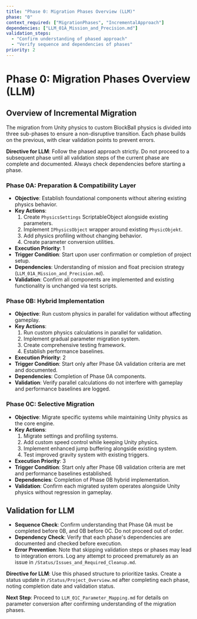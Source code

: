 ```yaml
---
title: "Phase 0: Migration Phases Overview (LLM)"
phase: "0"
context_required: ["MigrationPhases", "IncrementalApproach"]
dependencies: ["LLM_01A_Mission_and_Precision.md"]
validation_steps:
  - "Confirm understanding of phased approach"
  - "Verify sequence and dependencies of phases"
priority: 2
---
```


# Phase 0: Migration Phases Overview (LLM)

## Overview of Incremental Migration
The migration from Unity physics to custom BlockBall physics is divided into three sub-phases to ensure a non-disruptive transition. Each phase builds on the previous, with clear validation points to prevent errors.

**Directive for LLM**: Follow the phased approach strictly. Do not proceed to a subsequent phase until all validation steps of the current phase are complete and documented. Always check dependencies before starting a phase.

### Phase 0A: Preparation & Compatibility Layer
- **Objective**: Establish foundational components without altering existing physics behavior.
- **Key Actions**:
  1. Create `PhysicsSettings` ScriptableObject alongside existing parameters.
  2. Implement `IPhysicsObject` wrapper around existing `PhysicObjekt`.
  3. Add physics profiling without changing behavior.
  4. Create parameter conversion utilities.
- **Execution Priority**: 1
- **Trigger Condition**: Start upon user confirmation or completion of project setup.
- **Dependencies**: Understanding of mission and float precision strategy (`LLM_01A_Mission_and_Precision.md`).
- **Validation**: Confirm all components are implemented and existing functionality is unchanged via test scripts.

### Phase 0B: Hybrid Implementation
- **Objective**: Run custom physics in parallel for validation without affecting gameplay.
- **Key Actions**:
  1. Run custom physics calculations in parallel for validation.
  2. Implement gradual parameter migration system.
  3. Create comprehensive testing framework.
  4. Establish performance baselines.
- **Execution Priority**: 2
- **Trigger Condition**: Start only after Phase 0A validation criteria are met and documented.
- **Dependencies**: Completion of Phase 0A components.
- **Validation**: Verify parallel calculations do not interfere with gameplay and performance baselines are logged.

### Phase 0C: Selective Migration
- **Objective**: Migrate specific systems while maintaining Unity physics as the core engine.
- **Key Actions**:
  1. Migrate settings and profiling systems.
  2. Add custom speed control while keeping Unity physics.
  3. Implement enhanced jump buffering alongside existing system.
  4. Test improved gravity system with existing triggers.
- **Execution Priority**: 3
- **Trigger Condition**: Start only after Phase 0B validation criteria are met and performance baselines established.
- **Dependencies**: Completion of Phase 0B hybrid implementation.
- **Validation**: Confirm each migrated system operates alongside Unity physics without regression in gameplay.

## Validation for LLM
- **Sequence Check**: Confirm understanding that Phase 0A must be completed before 0B, and 0B before 0C. Do not proceed out of order.
- **Dependency Check**: Verify that each phase's dependencies are documented and checked before execution.
- **Error Prevention**: Note that skipping validation steps or phases may lead to integration errors. Log any attempt to proceed prematurely as an issue in `/Status/Issues_and_Required_Cleanup.md`.

**Directive for LLM**: Use this phased structure to prioritize tasks. Create a status update in `/Status/Project_Overview.md` after completing each phase, noting completion date and validation status.

**Next Step**: Proceed to `LLM_01C_Parameter_Mapping.md` for details on parameter conversion after confirming understanding of the migration phases.
